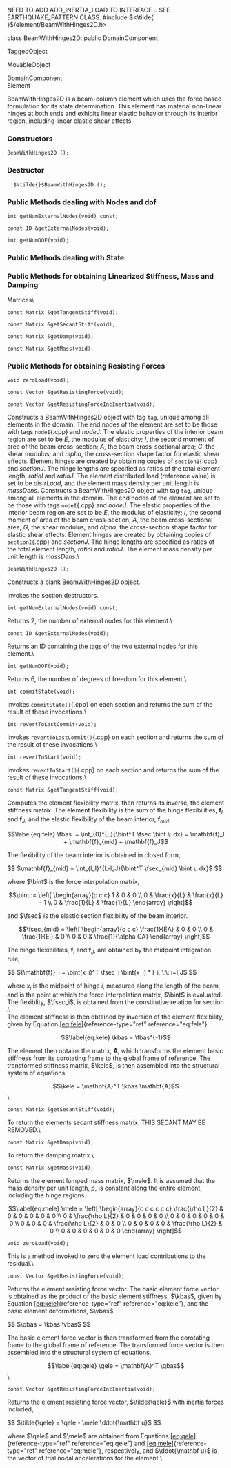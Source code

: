 NEED TO ADD ADD_INERTIA_LOAD TO INTERFACE .. SEE EARTHQUAKE_PATTERN
CLASS.
#include $<\tilde{ }$/element/BeamWithHinges2D.h$>$


class BeamWithHinges2D: public DomainComponent


TaggedObject

MovableObject

DomainComponent\
Element

BeamWithHinges2D is a beam-column element which uses the force based
formulation for its state determination. This element has material
non-linear hinges at both ends and exhibits linear elastic behavior
through its interior region, including linear elastic shear effects.
### Constructors



```{.cpp}
BeamWithHinges2D ();
```

### Destructor


```{.cpp}
  $\tilde{}$BeamWithHinges2D ();
```

### Public Methods dealing with Nodes and dof


```{.cpp}
int getNumExternalNodes(void) const;
```



```{.cpp}
const ID &getExternalNodes(void);
```



```{.cpp}
int getNumDOF(void);
```

### Public Methods dealing with State



### Public Methods for obtaining Linearized Stiffness, Mass and Damping
Matrices\

```{.cpp}
const Matrix &getTangentStiff(void);
```



```{.cpp}
const Matrix &getSecantStiff(void);
```



```{.cpp}
const Matrix &getDamp(void);
```



```{.cpp}
const Matrix &getMass(void);
```

### Public Methods for obtaining Resisting Forces


```{.cpp}
void zeroLoad(void);
```



```{.cpp}
const Vector &getResistingForce(void);
```



```{.cpp}
const Vector &getResistingForceIncInertia(void);
```


Constructs a BeamWithHinges2D object with tag `tag`, unique among all
elements in the domain. The end nodes of the element are set to be those
with tags `nodeI`{.cpp} and *nodeJ*. The elastic properties of the interior
beam region are set to be *E*, the modulus of elasticity; *I*, the
second moment of area of the beam cross-section; *A*, the beam
cross-sectional area; *G*, the shear modulus; and *alpha*, the
cross-section shape factor for elastic shear effects. Element hinges are
created by obtaining copies of `sectionI`{.cpp} and *sectionJ*. The hinge
lengths are specified as ratios of the total element length, *ratioI*
and *ratioJ*. The element distributed load (reference value) is set to
be *distrLoad*, and the element mass density per unit length is
*massDens*.
Constructs a BeamWithHinges2D object with tag `tag`, unique among all
elements in the domain. The end nodes of the element are set to be those
with tags `nodeI`{.cpp} and *nodeJ*. The elastic properties of the interior
beam region are set to be *E*, the modulus of elasticity; *I*, the
second moment of area of the beam cross-section; *A*, the beam
cross-sectional area; *G*, the shear modulus; and *alpha*, the
cross-section shape factor for elastic shear effects. Element hinges are
created by obtaining copies of `sectionI`{.cpp} and *sectionJ*. The hinge
lengths are specified as ratios of the total element length, *ratioI*
and *ratioJ*. The element mass density per unit length is *massDens*.\

```{.cpp}
BeamWithHinges2D ();
```


Constructs a blank BeamWithHinges2D object.

Invokes the section destructors.

```{.cpp}
int getNumExternalNodes(void) const;
```


Returns 2, the number of external nodes for this element.\

```{.cpp}
const ID &getExternalNodes(void);
```


Returns an ID containing the tags of the two external nodes for this
element.\

```{.cpp}
int getNumDOF(void);
```


Returns 6, the number of degrees of freedom for this element.\

```{.cpp}
int commitState(void);
```

Invokes `commitState()`{.cpp} on each section and returns the sum of the
result of these invocations.\

```{.cpp}
int revertToLastCommit(void);
```

Invokes `revertToLastCommit()`{.cpp} on each section and returns the sum of
the result of these invocations.\

```{.cpp}
int revertToStart(void);
```

Invokes `revertToStart()`{.cpp} on each section and returns the sum of the
result of these invocations.\

```{.cpp}
const Matrix &getTangentStiff(void);
```

Computes the element flexibility matrix, then returns its inverse, the
element stiffness matrix. The element flexibility is the sum of the
hinge flexibilities, $\mathbf{f}_I$ and $\mathbf{f}_J$, and the elastic
flexibility of the beam interior, $\mathbf{f}_{mid}$.

$$\label{eq:fele}
\fbas := \int_{0}^{L}{\bint^T \fsec \bint \: dx} = \mathbf{f}_I + \mathbf{f}_{mid} + \mathbf{f}_J$$

The flexibility of the beam interior is obtained in closed form,


$$
$\mathbf{f}_{mid} = \int_{l_I}^{L-l_J}{\bint^T \fsec_{mid} \bint \: dx}$
$$


where $\bint$ is the force interpolation matrix,

$$\bint := \left[
   \begin{array}{c c c}
      1 &           0 &               0 \\
      0 & \frac{x}{L} & \frac{x}{L} - 1 \\
      0 & \frac{1}{L} &     \frac{1}{L}
   \end{array} 
 \right]$$

and $\fsec$ is the elastic section flexibility of the beam interior.

$$\fsec_{mid} = \left[
   \begin{array}{c c c}
      \frac{1}{EA} &            0 &                   0 \\
                 0 & \frac{1}{EI} &                   0 \\
                 0 &            0 & \frac{1}{\alpha GA}
   \end{array}
 \right]$$

The hinge flexibilities, $\mathbf{f}_I$ and $\mathbf{f}_J$, are obtained
by the midpoint integration rule,


$$
${\mathbf{f}}_i = \bint(x_i)^T \fsec_i \bint(x_i) * l_i, \:\: i=I,J$
$$


where $x_i$ is the midpoint of hinge $i$, measured along the length of
the beam, and is the point at which the force interpolation matrix,
$\bint$ is evaluated. The flexiblity, $\fsec_i$, is obtained from the
constitutive relation for section $i$.\
The element stiffness is then obtained by inversion of the element
flexibility, given by Equation
[\[eq:fele\]](#eq:fele){reference-type="ref" reference="eq:fele"}.

$$\label{eq:kele}
\kbas = \fbas^{-1}$$

The element then obtains the matrix, $\mathbf{A}$, which transforms the
element basic stiffness from its corotating frame to the global frame of
reference. The transformed stiffness matrix, $\kele$, is then assembled
into the structural system of equations.

$$\kele = \mathbf{A}^T \kbas \mathbf{A}$$\

```{.cpp}
const Matrix &getSecantStiff(void);
```

To return the elements secant stiffness matrix. THIS SECANT MAY BE
REMOVED.\

```{.cpp}
const Matrix &getDamp(void);
```

To return the damping matrix.\

```{.cpp}
const Matrix &getMass(void);
```

Returns the element lumped mass matrix, $\mele$. It is assumed that the
mass density per unit length, $\rho$, is constant along the entire
element, including the hinge regions.

$$\label{eq:mele}
\mele = \left[
   \begin{array}{c c c c c c}
      \frac{\rho L}{2} & 0 & 0 & 0 & 0 & 0 \\
      0 & \frac{\rho L}{2} & 0 & 0 & 0 & 0 \\
      0 & 0 & 0 & 0 & 0 & 0 \\
      0 & 0 & 0 & \frac{\rho L}{2} & 0 & 0 \\
      0 & 0 & 0 & 0 & \frac{\rho L}{2} & 0 \\
      0 & 0 & 0 & 0 & 0 & 0
   \end{array}
 \right]$$


```{.cpp}
void zeroLoad(void);
```

This is a method invoked to zero the element load contributions to the
residual.\

```{.cpp}
const Vector &getResistingForce(void);
```

Returns the element resisting force vector. The basic element force
vector is obtained as the product of the basic element stiffness,
$\kbas$, given by Equation [\[eq:kele\]](#eq:kele){reference-type="ref"
reference="eq:kele"}, and the basic element deformations, $\vbas$.


$$
$\qbas = \kbas \vbas$
$$


The basic element force vector is then transformed from the corotating
frame to the global frame of reference. The transformed force vector is
then assembled into the structural system of equations.

$$\label{eq:qele}
\qele = \mathbf{A}^T \qbas$$\

```{.cpp}
const Vector &getResistingForceIncInertia(void);
```

Returns the element resisting force vector, $\tilde{\qele}$ with inertia
forces included,


$$
$\tilde{\qele} = \qele - \mele \ddot{\mathbf u}$
$$


where $\qele$ and $\mele$ are obtained from Equations
[\[eq:qele\]](#eq:qele){reference-type="ref" reference="eq:qele"} and
[\[eq:mele\]](#eq:mele){reference-type="ref" reference="eq:mele"},
respectively, and $\ddot{\mathbf u}$ is the vector of trial nodal
accelerations for the element.\
